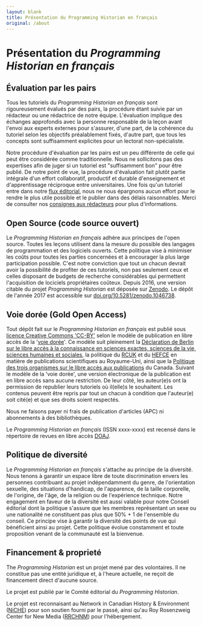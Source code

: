 ```yaml
---
layout: blank
title: Présentation du Programming Historian en français
original: /about
---
```


# Présentation du _Programming Historian en français_


## Évaluation par les pairs
Tous les tutoriels du _Programming Historian en français_ sont rigoureusement évalués par des pairs, la procédure étant suivie par un rédacteur ou une rédactrice de notre équipe. L'évaluation implique des échanges approfondis avec la personne responsable de la leçon avant l'envoi aux experts externes pour s'assurer, d'une part, de la cohérence du tutoriel selon les objectifs préalablement fixés, d'autre part, que tous les concepts sont suffisamment explicites pour un lectorat non-spécialiste.

Notre procédure d'évaluation par les pairs est un peu différente de celle qui peut être considérée comme traditionnelle. Nous ne sollicitons pas des expertises afin de juger si un tutoriel est "suffisamment bon" pour être publié. De notre point de vue, la procédure d'évaluation fait plutôt partie intégrale d'un effort collaboratif, productif et durable d'enseignement et d'apprentissage réciproque entre universitaires. Une fois qu'un tutoriel entre dans notre [flux éditorial]({{site.baseurl}}/fr/consignes-auteurs), nous ne nous épargnons aucun effort pour le rendre le plus utile possible et le publier dans des délais raisonnables. Merci de consulter nos [consignes aux rédacteurs]({{site.baseurl}}/fr/consignes-redacteurs) pour plus d'informations.


## Open Source (code source ouvert)
Le _Programming Historian en français_ adhère aux principes de l'open source. Toutes les leçons utilisent dans la mesure du possible des langages de programmation et des logiciels ouverts. Cette politique vise à minimiser les coûts pour toutes les parties concernées et à encourager la plus large participation possible. C'est notre conviction que tout un chacun devrait avoir la possibilité de profiter de ces tutoriels, non pas seulement ceux et celles disposant de budgets de recherche considérables qui permettent l'acquisition de lociciels propriétaires coûteux. Depuis 2016, une version citable du projet _Programming Historian_ est déposée sur [Zenodo](https://zenodo.org/). Le dépôt de l'année 2017 est accessible sur [doi.org/10.5281/zenodo.1046738](https://doi.org/10.5281/zenodo.1046738).


## Voie dorée (Gold Open Access)
Tout dépôt fait sur le _Programming Historian en français_ est publié sous [licence Creative Commons 'CC-BY'](https://creativecommons.org/licenses/by/4.0/deed.fr) selon le modèle de publication en libre accès de la '[voie dorée](https://fr.wikipedia.org/wiki/Libre_acc%C3%A8s_(%C3%A9dition_scientifique))'. Ce modèle suit pleinement la [Déclaration de Berlin sur le libre accès à la connaissance en sciences exactes, sciences de la vie, sciences humaines et sociales](http://www.berlin9.org/about/declaration/), la politique du [RCUK](http://www.rcuk.ac.uk/research/openaccess/) et du [HEFCE](http://www.hefce.ac.uk/rsrch/oa/) en matière de publications scientifiques au Royaume-Uni, ainsi que la [Politique des trois organismes sur le libre accès aux publications](http://www.science.gc.ca/eic/site/063.nsf/fra/h_F6765465.html?OpenDocument) du Canada. Suivant le modèle de la 'voie dorée', une version électronique de la publication est en libre accès sans aucune restriction. De leur côté, les auteur(e)s ont la permission de republier leurs tutoriels où il(elle)s le souhaitent. Les contenus peuvent être repris par tout un chacun à condition que l'auteur(e) soit cité(e) et que ses droits soient respectés. 

Nous ne faisons payer ni frais de publication d'articles (APC) ni abonnements à des bibliothèques. 

Le _Programming Historian en français_ (ISSN xxxx-xxxx) est recensé dans le répertoire de revues en libre accès [DOAJ](https://doaj.org/toc/2397-2068).

## Politique de diversité

Le _Programming Historian en français_ s'attache au principe de la diversité. Nous tenons à garantir un espace libre de toute discrimination envers les personnes contribuant au projet indépendamment du genre, de l'orientation sexuelle, des situations d'handicap, de l'apparence, de la taille corporelle, de l'origine, de l'âge, de la religion ou de l'expérience technique. Notre engagement en faveur de la diversité est aussi valable pour notre Conseil éditorial dont la politique s'assure que les membres représentant un sexe ou une nationalité ne constituent pas plus que 50% + 1 de l'ensemble du conseil. Ce principe vise à garantir la diversité des points de vue qui bénéficient ainsi au projet. Cette politique évolue constamment et toute proposition venant de la communauté est la bienvenue. 

## Financement & proprieté
The _Programming Historian_  est un projet mené par des volontaires. Il ne constitue pas une entité juridique et, à l'heure actuelle, ne reçoit de financement direct d'aucune source. 

Le projet est publié par le Comité éditorial du _Programming Historian_.

Le projet est reconnaisant au Network in Canadian History & Environment ([NiCHE](http://niche-canada.org/)) pour son soutien fourni par le passé, ainsi qu'au Roy Rosenzweig Center for New Media ([RRCHNM](http://chnm.gmu.edu/)) pour l'hébergement. 
